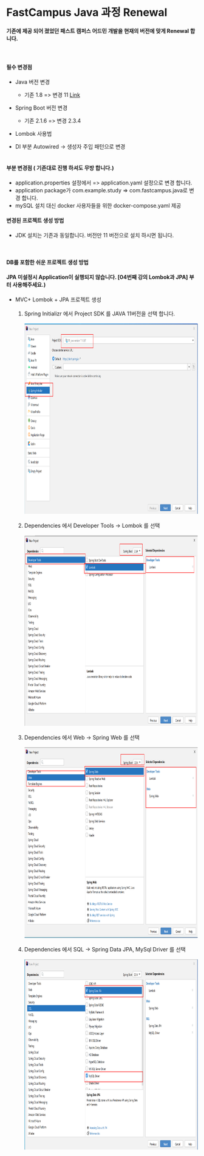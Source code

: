 # FastCampus Java 과정 Renewal

#### 기존에 제공 되어 졌었던 패스트 캠퍼스 어드민 개발을 현재의 버전에 맞게 Renewal 합니다.
<br>

#### 필수 변경점
* Java 버전 변경 
  - 기존 1.8 => 변경 11 [Link](https://www.oracle.com/java/technologies/javase-jdk11-downloads.html)
  
* Spring Boot 버전 변경
  - 기존 2.1.6 => 변경 2.3.4
  
* Lombok 사용법
* DI 부분 Autowired -> 생성자 주입 패턴으로 변경 
<br><br>


#### 부분 변경점 ( 기존대로 진행 하셔도 무방 합니다.)
  - application.properties 설정에서  => application.yaml 설정으로 변경 합니다.
  - application package가 com.example.study => com.fastcampus.java로 변경 합니다.
  - mySQL 설치 대신 docker 사용자들을 위한 docker-compose.yaml 제공
  

#### 변경된 프로젝트 생성 방법
* JDK 설치는 기존과 동일합니다. 버전만 11 버전으로 설치 하시면 됩니다.<br>

<br>

#### DB를 포함한 쉬운 프로젝트 생성 방법 
#### JPA 미설정시 Application이 실행되지 않습니다. [04번째 강의 Lombok과 JPA] 부터 사용해주세요.)


* MVC+ Lombok + JPA 프로젝트 생성 <br><br>
    1.  Spring Initializr 에서 Project SDK 를 JAVA 11버전을 선택 합니다. <br><br>
    <img src="/images/20201017_144659.png" width="1200" height="500"></img><br><br>
    2. Dependencies 에서 Developer Tools -> Lombok 를 선택 <br><br>
    <img src="/images/20201017_144810.png" width="1200" height="500"></img><br><br>
    3. Dependencies 에서 Web -> Spring Web 를 선택 <br><br>
    <img src="/images/20201017_144834.png" width="1200" height="500"></img><br><br>
    4. Dependencies 에서 SQL -> Spring Data JPA, MySql Driver 를 선택 <br><br>
    <img src="/images/20201017_144958.png" width="1200" height="500"></img><br><br>
    
